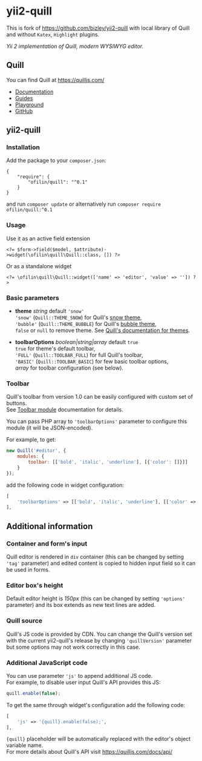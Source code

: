 # yii2-quill

This is fork of https://github.com/bizley/yii2-quill with local library of Quill and without `Katex`, `Highlight` plugins.

*Yii 2 implementation of Quill, modern WYSIWYG editor.*

## Quill

You can find Quill at https://quilljs.com/  
- [Documentation](https://quilljs.com/docs/quickstart/)
- [Guides](https://quilljs.com/guides/why-quill/)
- [Playground](https://quilljs.com/playground/)
- [GitHub](https://github.com/quilljs/quill)

## yii2-quill

### Installation

Add the package to your `composer.json`:

    {
        "require": {
            "ofilin/quill": "^0.1"
        }
    }

and run `composer update` or alternatively run `composer require ofilin/quill:^0.1`

### Usage

Use it as an active field extension  

    <?= $form->field($model, $attribute)->widget(\ofilin\quill\Quill::class, []) ?>

Or as a standalone widget
  
    <?= \ofilin\quill\Quill::widget(['name' => 'editor', 'value' => '']) ?>


### Basic parameters

 - **theme** *string* default `'snow'`  
   `'snow'` (`Quill::THEME_SNOW`) for Quill's [snow theme](https://quilljs.com/docs/themes/#snow),  
   `'bubble'` (`Quill::THEME_BUBBLE`) for Quill's [bubble theme](https://quilljs.com/docs/themes/#bubble),  
   `false` or `null` to remove theme.
   See [Quill's documentation for themes](https://quilljs.com/docs/themes/).

 - **toolbarOptions** *boolean|string|array* default `true`  
   `true` for theme's default toolbar,  
   `'FULL'` (`Quill::TOOLBAR_FULL`) for full Quill's toolbar,  
   `'BASIC'` (`Quill::TOOLBAR_BASIC`) for few basic toolbar options,  
   *array* for toolbar configuration (see below).  

### Toolbar

Quill's toolbar from version 1.0 can be easily configured with custom set of buttons.  
See [Toolbar module](https://quilljs.com/docs/modules/toolbar/) documentation for details.

You can pass PHP array to `'toolbarOptions'` parameter to configure this module (it will be JSON-encoded).

For example, to get:

```js
new Quill('#editor', {
    modules: {
        toolbar: [['bold', 'italic', 'underline'], [{'color': []}]]
    }
});
```

add the following code in widget configuration:

```php
[
    'toolbarOptions' => [['bold', 'italic', 'underline'], [['color' => []]]],
],
```

## Additional information

### Container and form's input

Quill editor is rendered in `div` container (this can be changed by setting `'tag'` parameter) 
and edited content is copied to hidden input field so it can be used in forms.

### Editor box's height

Default editor height is *150px* (this can be changed by setting `'options'` parameter) and 
its box extends as new text lines are added.

### Quill source

Quill's JS code is provided by CDN. You can change the Quill's version set with the current yii2-quill's 
release by changing `'quillVersion'` parameter but some options may not work correctly in this case.

### Additional JavaScript code

You can use parameter `'js'` to append additional JS code.  
For example, to disable user input Quill's API provides this JS:

```js
quill.enable(false);
```

To get the same through widget's configuration add the following code:

```php
[
    'js' => '{quill}.enable(false);',
],
```

`{quill}` placeholder will be automatically replaced with the editor's object variable name.  
For more details about Quill's API visit https://quilljs.com/docs/api/
